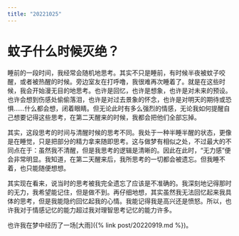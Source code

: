 ```yaml
---
title: "20221025"
---
```

蚊子什么时候灭绝？
===

睡前的一段时间，我经常会随机地思考。其实不只是睡前，有时候半夜被蚊子咬醒，或者被热醒的时候。旁边室友在打呼噜，我很难再次睡着了。就是在这些时候，我会开始漫无目的地思考。也许是回忆，也许是想象，也许是对未来的预设。也许会想到伤感处偷偷落泪，也许是对过去景象的怀念，也许是对明天的期待或恐惧......什么都会想，闭着眼睛。但无论此时有多么强烈的情感，无论我如何提醒自己想要记得这些思考，在第二天醒来的时候，我都会把他们全部忘掉。

其实，这段思考的时间与清醒时候的思考不同。我处于一种半睡半醒的状态，更像是在睡觉，只是把部分的精力拿来随即思考。这与做梦有相似之处，不过最大的不同点在于：虽然我不清醒，但是我思考的逻辑是清晰的。因此在此时，“无力感”便会非常明显。我知道，在第二天醒来后，我所思考的一切都会被遗忘。但我睡不着，也只能随便想想。

其实现在看来，说当时的思考被我完全遗忘了应该是不准确的。我深刻地记得那时的无力，我希望能记住，但是做不到。再仔细地想，其实虽然我无法回忆起来我具体的思考，但是我能隐约回忆起我的心情。我能记得我是高兴还是愤怒。所以，也许我对于情感记忆的能力超过我对理智思考记忆的能力许多。

也许我在梦中经历了一场[大雨]({% link post/20220919.md %})。


